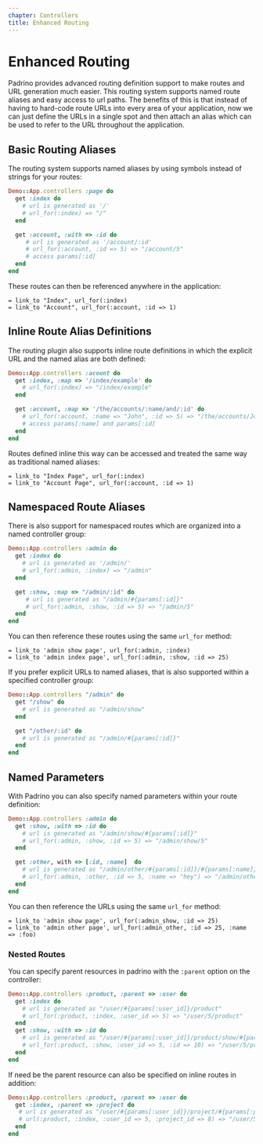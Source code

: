 ```yaml
---
chapter: Controllers
title: Enhanced Routing
---
```


# Enhanced Routing

Padrino provides advanced routing definition support to make routes and URL
generation much easier. This routing system supports named route aliases and
easy access to url paths. The benefits of this is that instead of having to
hard-code route URLs into every area of your application, now we can just define
the URLs in a single spot and then attach an alias which can be used to refer to
the URL throughout the application.

## Basic Routing Aliases

The routing system supports named aliases by using symbols instead of strings
for your routes:

```ruby
Demo::App.controllers :page do
  get :index do
    # url is generated as '/'
    # url_for(:index) => "/"
  end

  get :account, :with => :id do
     # url is generated as '/account/:id'
     # url_for(:account, :id => 5) => "/account/5"
     # access params[:id]
  end
end
```

These routes can then be referenced anywhere in the application:

```haml
= link_to "Index", url_for(:index)
= link_to "Account", url_for(:account, :id => 1)
```

## Inline Route Alias Definitions

The routing plugin also supports inline route definitions in which the explicit
URL and the named alias are both defined:

```ruby
Demo::App.controllers :acount do
  get :index, :map => '/index/example' do
    # url_for(:index) => "/index/example"
  end

  get :account, :map => '/the/accounts/:name/and/:id' do
    # url_for(:account, :name => "John", :id => 5) => "/the/accounts/John/and/5"
    # access params[:name] and params[:id]
  end
end
```

Routes defined inline this way can be accessed and treated the same way as traditional named aliases:

```haml
= link_to "Index Page", url_for(:index)
= link_to "Account Page", url_for(:account, :id => 1)
```

## Namespaced Route Aliases

There is also support for namespaced routes which are organized into a named
controller group:

```ruby
Demo::App.controllers :admin do
  get :index do
    # url is generated as '/admin/'
    # url_for(:admin, :index) => "/admin"
  end

  get :show, :map => "/admin/:id" do
     # url is generated as "/admin/#{params[:id]}"
     # url_for(:admin, :show, :id => 5) => "/admin/5"
  end
end
```

You can then reference these routes using the same `url_for` method:

```haml
= link_to 'admin show page', url_for(:admin, :index)
= link_to 'admin index page', url_for(:admin, :show, :id => 25)
```

If you prefer explicit URLs to named aliases, that is also supported within a
specified controller group:

```ruby
Demo::App.controllers "/admin" do
  get "/show" do
    # url is generated as "/admin/show"
  end

  get "/other/:id" do
    # url is generated as "/admin/#{params[:id]}"
  end
end
```

## Named Parameters

With Padrino you can also specify named parameters within your route definition:

```ruby
Demo::App.controllers :admin do
  get :show, :with => :id do
    # url is generated as "/admin/show/#{params[:id]}"
    # url_for(:admin, :show, :id => 5) => "/admin/show/5"
  end

  get :other, with => [:id, :name]  do
    # url is generated as "/admin/other/#{params[:id]}/#{params[:name]}"
    # url_for(:admin, :other, :id => 5, :name => "hey") => "/admin/other/5/hey"
  end
end
```

You can then reference the URLs using the same `url_for` method:

```haml
= link_to 'admin show page', url_for(:admin_show, :id => 25)
= link_to 'admin other page', url_for(:admin_other, :id => 25, :name => :foo)
```

### Nested Routes

You can specify parent resources in padrino with the `:parent` option on the
controller:

```ruby
Demo::App.controllers :product, :parent => :user do
  get :index do
    # url is generated as "/user/#{params[:user_id]}/product"
    # url_for(:product, :index, :user_id => 5) => "/user/5/product"
  end
  get :show, :with => :id do
    # url is generated as "/user/#{params[:user_id]}/product/show/#{params[:id]}"
    # url_for(:product, :show, :user_id => 5, :id => 10) => "/user/5/product/show/10"
  end
end
```

If need be the parent resource can also be specified on inline routes in
addition:

```ruby
Demo::App.controllers :product, :parent => :user do
  get :index, :parent => :project do
   # url is generated as "/user/#{params[:user_id]}/project/#{params[:project_id]}/product"
   # url(:product, :index, :user_id => 5, :project_id => 8) => "/user/5/project/8/product"
  end
end
```
